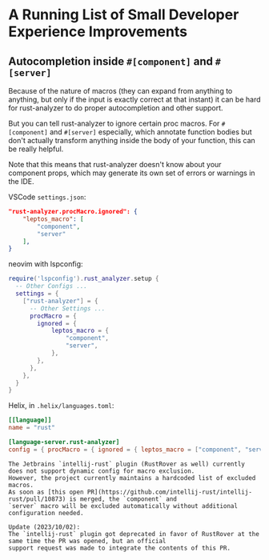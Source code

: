 # A Running List of Small Developer Experience Improvements

## Autocompletion inside `#[component]` and `#[server]`

Because of the nature of macros (they can expand from anything to anything, but only if the input is exactly correct at that instant) it can be hard for rust-analyzer to do proper autocompletion and other support.

But you can tell rust-analyzer to ignore certain proc macros. For `#[component]` and `#[server]` especially, which annotate function bodies but don't actually transform anything inside the body of your function, this can be really helpful.

Note that this means that rust-analyzer doesn't know about your component props, which may generate its own set of errors or warnings in the IDE.

VSCode `settings.json`:

```json
"rust-analyzer.procMacro.ignored": {
	"leptos_macro": [
		"component",
		"server"
	],
}
```

neovim with lspconfig:

```lua
require('lspconfig').rust_analyzer.setup {
  -- Other Configs ...
  settings = {
    ["rust-analyzer"] = {
      -- Other Settings ...
      procMacro = {
        ignored = {
            leptos_macro = {
                "component",
                "server",
            },
        },
      },
    },
  }
}
```

Helix, in `.helix/languages.toml`:

```toml
[[language]]
name = "rust"

[language-server.rust-analyzer]
config = { procMacro = { ignored = { leptos_macro = ["component", "server"] } } }
```

```admonish info
The Jetbrains `intellij-rust` plugin (RustRover as well) currently does not support dynamic config for macro exclusion.
However, the project currently maintains a hardcoded list of excluded macros.
As soon as [this open PR](https://github.com/intellij-rust/intellij-rust/pull/10873) is merged, the `component` and
`server` macro will be excluded automatically without additional configuration needed.  

Update (2023/10/02):  
The `intellij-rust` plugin got deprecated in favor of RustRover at the same time the PR was opened, but an official
support request was made to integrate the contents of this PR.
```
